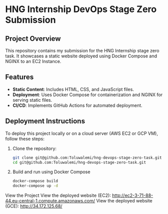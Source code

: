 # HNG Internship DevOps Stage Zero Submission

## Project Overview

This repository contains my submission for the HNG Internship stage zero task. It showcases a static website deployed using Docker Compose and NGINX to an EC2 Instance.

## Features

- **Static Content**: Includes HTML, CSS, and JavaScript files.
- **Deployment**: Uses Docker Compose for containerization and NGINX for serving static files.
- **CI/CD**: Implements GitHub Actions for automated deployment.

## Deployment Instructions

To deploy this project locally or on a cloud server (AWS EC2 or GCP VM), follow these steps:

1. Clone the repository:
   ```bash
   git clone git@github.com:Toluwalemi/hng-devops-stage-zero-task.git
   cd git@github.com:Toluwalemi/hng-devops-stage-zero-task.git

2. Build and run using Docker Compose
   ```bash
   docker-compose build
   docker-compose up -d

View the Project
View the deployed website (EC2): http://ec2-3-71-88-44.eu-central-1.compute.amazonaws.com/
View the deployed website (GCE): http://34.172.125.68/
